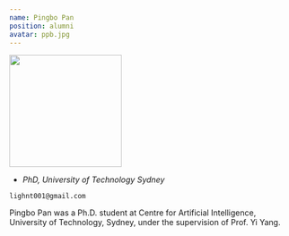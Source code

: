 ```yaml
---
name: Pingbo Pan
position: alumni
avatar: ppb.jpg
---
```


<img width="200" src="{{site.baseurl}}/images/people/{{page.avatar}}" data-action="zoom">

- _PhD, University of Technology Sydney_<br>
<!--- _Science coach. Collaborator. Transdisciplinary optimist._-->

<i class="fa fa-envelope-o"></i> `lighnt001@gmail.com`

Pingbo Pan was a Ph.D. student at Centre for Artificial Intelligence, University of Technology, Sydney, under the supervision of Prof. Yi Yang.

